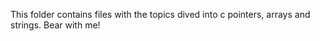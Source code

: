 This folder contains files with the topics dived into c pointers, arrays and strings.
Bear with me!

